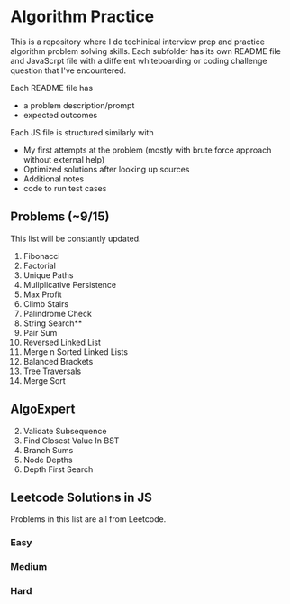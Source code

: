 # Algorithm Practice
This is a repository where I do techinical interview prep and practice algorithm problem solving skills. Each subfolder has its own README file and JavaScrpt file with a different whiteboarding or coding challenge question that I've encountered.

Each README file has
* a problem description/prompt
* expected outcomes

Each JS file is structured similarly with
* My first attempts at the problem (mostly with brute force approach without external help)
* Optimized solutions after looking up sources
* Additional notes
* code to run test cases


## Problems (~9/15)
This list will be constantly updated.
1. Fibonacci
2. Factorial
3. Unique Paths
4. Muliplicative Persistence
5. Max Profit
6. Climb Stairs
7. Palindrome Check
8. String Search**
9. Pair Sum
10. Reversed Linked List
11. Merge n Sorted Linked Lists
12. Balanced Brackets
13. Tree Traversals
15. Merge Sort

## AlgoExpert
02. Validate Subsequence
03. Find Closest Value In BST
04. Branch Sums
05. Node Depths
06. Depth First Search

## Leetcode Solutions in JS
Problems in this list are all from Leetcode.

### Easy
### Medium
### Hard
